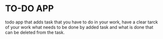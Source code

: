 # TO-DO APP
todo app that adds task that you have to do in your work,
have a clear tarck of your work what needs to be done by added task 
and what is done that can be deleted from the task.
